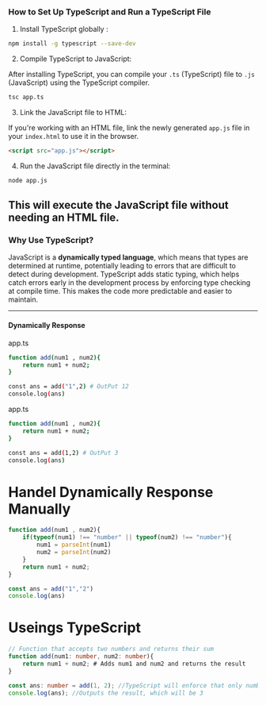 ### How to Set Up TypeScript and Run a TypeScript File

1. Install TypeScript globally :

```bash
npm install -g typescript --save-dev
```

2. Compile TypeScript to JavaScript:

After installing TypeScript, you can compile your `.ts` (TypeScript) file to `.js` (JavaScript) using the TypeScript compiler.

```bash
tsc app.ts
```

3. Link the JavaScript file to HTML:

If you're working with an HTML file, link the newly generated `app.js` file in your `index.html` to use it in the browser.

```html
<script src="app.js"></script>
```

4. Run the JavaScript file directly in the terminal:

```bash
node app.js
```

This will execute the JavaScript file without needing an HTML file.
---

### Why Use TypeScript?

JavaScript is a **dynamically typed language**, which means that types are determined at runtime, potentially leading to errors that are difficult to detect during development. TypeScript adds static typing, which helps catch errors early in the development process by enforcing type checking at compile time. This makes the code more predictable and easier to maintain.

---

#### Dynamically Response

app.ts
```bash
function add(num1 , num2){
    return num1 + num2;
}

const ans = add("1",2) # OutPut 12
console.log(ans)
```

app.ts

```bash
function add(num1 , num2){
    return num1 + num2;
}

const ans = add(1,2) # OutPut 3
console.log(ans)
```

# Handel Dynamically Response Manually
```typescript
function add(num1 , num2){
    if(typeof(num1) !== "number" || typeof(num2) !== "number"){
        num1 = parseInt(num1)
        num2 = parseInt(num2)
    }
    return num1 + num2; 
}

const ans = add("1","2")
console.log(ans)
```

# Useings TypeScript

```typescript
// Function that accepts two numbers and returns their sum
function add(num1: number, num2: number){
    return num1 + num2; # Adds num1 and num2 and returns the result
}

const ans: number = add(1, 2); //TypeScript will enforce that only numbers are passed
console.log(ans); //Outputs the result, which will be 3
```